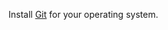 Install [Git](https://git-scm.com/book/en/v2/Getting-Started-Installing-Git) for your operating system.
